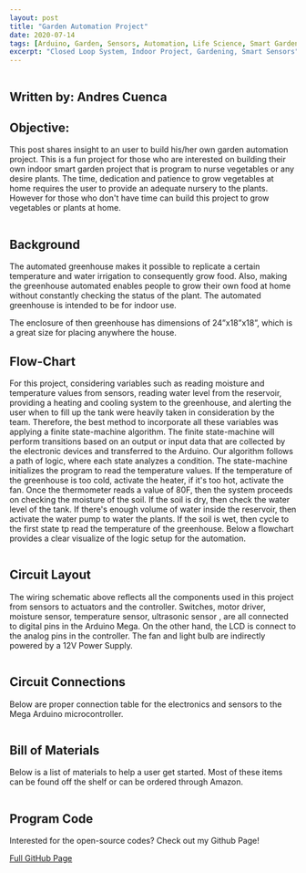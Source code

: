 ```yaml
---
layout: post
title: "Garden Automation Project"
date: 2020-07-14
tags: [Arduino, Garden, Sensors, Automation, Life Science, Smart Garden]
excerpt: "Closed Loop System, Indoor Project, Gardening, Smart Sensors"
---
```


<img src="{{ site.url }}{{ site.baseurl }}/images/GardenProject/arduinoplantlogo.JPG" alt="">



## Written by: Andres Cuenca

## Objective:

This post shares insight to an user to build his/her own garden automation project.
This is a fun project for those who are interested on building their own indoor smart garden project that is program to
nurse vegetables or any desire plants. The time, dedication and patience to grow vegetables at home requires the user to provide an adequate nursery to the plants.
However for those who don't have time can build this project to grow vegetables or plants at home.

<img src="{{ site.url }}{{ site.baseurl }}/images/GardenProject/GardenProject.jpg" alt="">

## Background

The automated greenhouse makes it possible to replicate a certain temperature and water irrigation to consequently grow food. Also, making the greenhouse automated enables people to grow their own food at home without constantly checking the status of the plant. The automated greenhouse is intended to be for indoor use.

The enclosure of then greenhouse has dimensions of 24”x18”x18”, which is a great size for placing anywhere the house.

## Flow-Chart

For this project, considering variables such as reading  moisture and  temperature values from sensors, reading water level from the reservoir, providing a heating and cooling system to the greenhouse, and alerting the user when to fill up the tank were heavily taken in consideration by the team.  Therefore, the best method to incorporate all these variables was applying a finite state-machine algorithm.  The finite state-machine will perform transitions based on an output or input data that are collected by the electronic devices and transferred to the Arduino. Our algorithm follows a path of logic, where each state analyzes a condition. The state-machine initializes the program to read the temperature values. If the temperature of the greenhouse is too cold, activate the heater, if it's too hot, activate the fan. Once the thermometer reads a value of 80F, then the system proceeds on checking the moisture of the soil. If the soil is dry, then check the water level of the tank. If there's enough volume of water inside the reservoir, then activate the water pump to water the plants. If the soil is wet, then cycle to the first state tp read the temperature of the greenhouse. Below a flowchart provides a clear visualize of the logic setup for the automation.

<img src="{{ site.url }}{{ site.baseurl }}/images/GardenProject/flowchart.jpg" alt="">


## Circuit Layout

The wiring schematic above reflects all the components used in this project  from sensors to actuators and the controller.  Switches, motor driver, moisture sensor, temperature sensor, ultrasonic sensor , are all connected to digital pins in  the Arduino Mega. On the other hand, the LCD is connect to the analog pins in the controller. The fan and light bulb are indirectly powered by a 12V Power Supply.

<img src="{{ site.url }}{{ site.baseurl }}/images/GardenProject/circuit_layout.jpg" alt="">


## Circuit Connections

Below are proper connection table for the electronics and sensors to the Mega Arduino microcontroller.

<img src="{{ site.url }}{{ site.baseurl }}/images/GardenProject/ConnectionTable.jpg" alt="">

## Bill of Materials

Below is a list of materials to help a user get started. Most of these items can be found off the shelf or can be ordered through Amazon.

<img src="{{ site.url }}{{ site.baseurl }}/images/GardenProject/garden_auto_BOM.JPG" alt="">


## Program Code
Interested for the open-source codes? Check out my Github Page!

[Full GitHub Page](https://github.com/Cuenca-Andres/Garden-Automation-Project)
